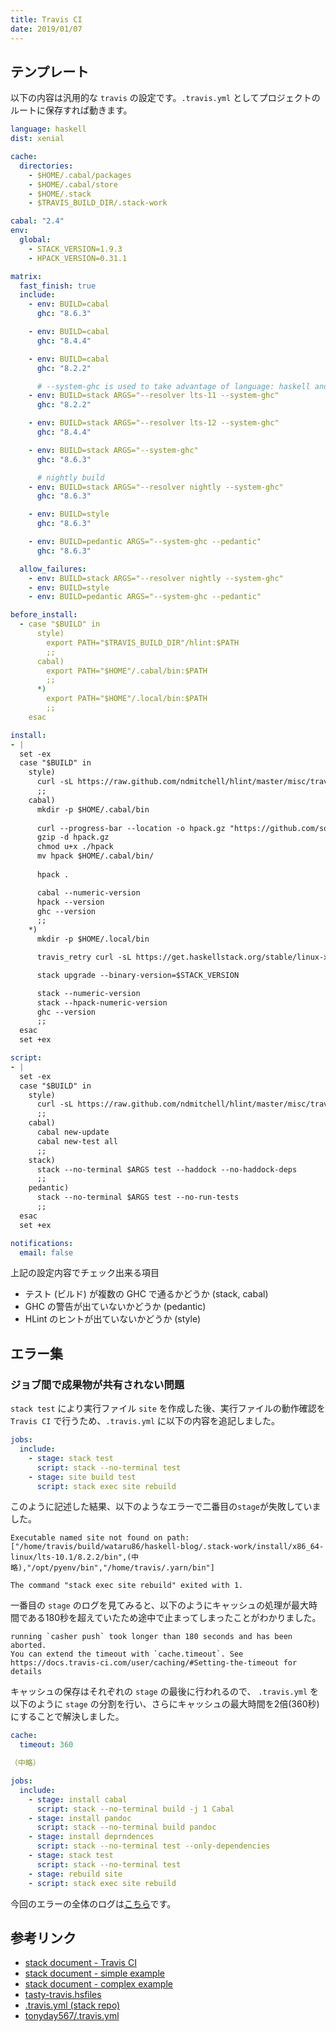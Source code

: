 ```yaml
---
title: Travis CI
date: 2019/01/07
---
```


## テンプレート

以下の内容は汎用的な `travis` の設定です。`.travis.yml` としてプロジェクトのルートに保存すれば動きます。

```yaml
language: haskell
dist: xenial

cache:
  directories:
    - $HOME/.cabal/packages
    - $HOME/.cabal/store
    - $HOME/.stack
    - $TRAVIS_BUILD_DIR/.stack-work

cabal: "2.4"
env:
  global:
    - STACK_VERSION=1.9.3
    - HPACK_VERSION=0.31.1

matrix:
  fast_finish: true
  include:
    - env: BUILD=cabal
      ghc: "8.6.3"

    - env: BUILD=cabal
      ghc: "8.4.4"

    - env: BUILD=cabal
      ghc: "8.2.2"

      # --system-ghc is used to take advantage of language: haskell and save build time. If the stack resolver ghc and system-ghc become different, stack will download the right ghc
    - env: BUILD=stack ARGS="--resolver lts-11 --system-ghc"
      ghc: "8.2.2"

    - env: BUILD=stack ARGS="--resolver lts-12 --system-ghc"
      ghc: "8.4.4"

    - env: BUILD=stack ARGS="--system-ghc"
      ghc: "8.6.3"

      # nightly build
    - env: BUILD=stack ARGS="--resolver nightly --system-ghc"
      ghc: "8.6.3"

    - env: BUILD=style
      ghc: "8.6.3"

    - env: BUILD=pedantic ARGS="--system-ghc --pedantic"
      ghc: "8.6.3"

  allow_failures:
    - env: BUILD=stack ARGS="--resolver nightly --system-ghc"
    - env: BUILD=style
    - env: BUILD=pedantic ARGS="--system-ghc --pedantic"

before_install:
  - case "$BUILD" in
      style)
        export PATH="$TRAVIS_BUILD_DIR"/hlint:$PATH
        ;;
      cabal)
        export PATH="$HOME"/.cabal/bin:$PATH
        ;;
      *)
        export PATH="$HOME"/.local/bin:$PATH
        ;;
    esac

install:
- |
  set -ex
  case "$BUILD" in
    style)
      curl -sL https://raw.github.com/ndmitchell/hlint/master/misc/travis.sh | sh -s -- --version
      ;;
    cabal)
      mkdir -p $HOME/.cabal/bin
      
      curl --progress-bar --location -o hpack.gz "https://github.com/sol/hpack/releases/download/$HPACK_VERSION/hpack_linux.gz"
      gzip -d hpack.gz
      chmod u+x ./hpack
      mv hpack $HOME/.cabal/bin/
      
      hpack .

      cabal --numeric-version
      hpack --version
      ghc --version
      ;;
    *)
      mkdir -p $HOME/.local/bin

      travis_retry curl -sL https://get.haskellstack.org/stable/linux-x86_64.tar.gz | tar xz --wildcards --strip-components=1 -C ~/.local/bin '*/stack'

      stack upgrade --binary-version=$STACK_VERSION

      stack --numeric-version
      stack --hpack-numeric-version
      ghc --version
      ;;
  esac
  set +ex

script:
- |
  set -ex
  case "$BUILD" in
    style)
      curl -sL https://raw.github.com/ndmitchell/hlint/master/misc/travis.sh | sh -s .
      ;;
    cabal)
      cabal new-update
      cabal new-test all
      ;;
    stack)
      stack --no-terminal $ARGS test --haddock --no-haddock-deps
      ;;
    pedantic)
      stack --no-terminal $ARGS test --no-run-tests
      ;;
  esac
  set +ex

notifications:
  email: false
```

上記の設定内容でチェック出来る項目

- テスト (ビルド) が複数の GHC で通るかどうか (stack, cabal)
- GHC の警告が出ていないかどうか (pedantic)
- HLint のヒントが出ていないかどうか (style)

## エラー集

### ジョブ間で成果物が共有されない問題

`stack test` により実行ファイル `site` を作成した後、実行ファイルの動作確認を `Travis CI` で行うため、`.travis.yml` に以下の内容を追記しました。

```yaml
jobs:
  include:
    - stage: stack test
      script: stack --no-terminal test
    - stage: site build test
      script: stack exec site rebuild
```

このように記述した結果、以下のようなエラーで二番目の`stage`が失敗していました。

```shell
Executable named site not found on path: ["/home/travis/build/wataru86/haskell-blog/.stack-work/install/x86_64-linux/lts-10.1/8.2.2/bin",(中略),"/opt/pyenv/bin","/home/travis/.yarn/bin"]

The command "stack exec site rebuild" exited with 1.
```

一番目の `stage` のログを見てみると、以下のようにキャッシュの処理が最大時間である180秒を超えていたため途中で止まってしまったことがわかりました。

```shell
running `casher push` took longer than 180 seconds and has been aborted.
You can extend the timeout with `cache.timeout`. See https://docs.travis-ci.com/user/caching/#Setting-the-timeout for details
```

キャッシュの保存はそれぞれの `stage` の最後に行われるので、 `.travis.yml` を以下のように `stage` の分割を行い、さらにキャッシュの最大時間を2倍(360秒)にすることで解決しました。

```yaml
cache:
  timeout: 360

（中略）

jobs:
  include:
    - stage: install cabal
      script: stack --no-terminal build -j 1 Cabal
    - stage: install pandoc
      script: stack --no-terminal build pandoc
    - stage: install deprndences
      script: stack --no-terminal test --only-dependencies
    - stage: stack test
      script: stack --no-terminal test
    - stage: rebuild site
    - script: stack exec site rebuild
```

今回のエラーの全体のログは[こちら](https://travis-ci.org/wataru86/haskell-blog/jobs/325956394)です。

## 参考リンク

- [stack document - Travis CI](https://docs.haskellstack.org/en/stable/travis_ci/)
- [stack document - simple example](https://raw.githubusercontent.com/commercialhaskell/stack/stable/doc/travis-simple.yml)
- [stack document - complex example](https://raw.githubusercontent.com/commercialhaskell/stack/stable/doc/travis-complex.yml)
- [tasty-travis.hsfiles](https://github.com/commercialhaskell/stack-templates/blob/master/tasty-travis.hsfiles)
- [.travis.yml (stack repo)](https://github.com/commercialhaskell/stack/blob/master/.travis.yml)
- [tonyday567/.travis.yml](https://gist.github.com/tonyday567/e6cf9f3e2010ca73b511bb175c4f7d98)
